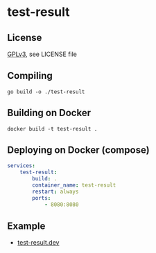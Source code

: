# test-result

## License

[GPLv3](https://www.gnu.org/licenses/quick-guide-gplv3.en.html), see LICENSE file

## Compiling

`go build -o ./test-result`

## Building on Docker

`docker build -t test-result .`

## Deploying on Docker (compose)

```yml
services:
    test-result:
        build: .
        container_name: test-result
        restart: always
        ports:
            - 8080:8080
```

## Example

- [test-result.dev](https://test-result.dev)